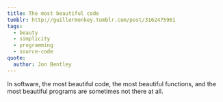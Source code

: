 ```yaml
---
title: The most beautiful code
tumblr: http://guillermonkey.tumblr.com/post/3162475961
tags:
  - beauty
  - simplicity
  - programming
  - source-code
quote:
  author: Jon Bentley
---
```


In software, the most beautiful code, the most beautiful functions, and the most beautiful programs are sometimes not there at all.
